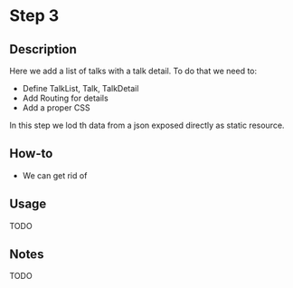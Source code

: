 # Step 3

## Description
Here we add a list of talks with a talk detail.
To do that we need to:
- Define TalkList, Talk, TalkDetail
- Add Routing for details
- Add a proper CSS

In this step we lod th data from a json exposed directly as static resource.

## How-to
- We can get rid of

## Usage
TODO

## Notes
TODO
